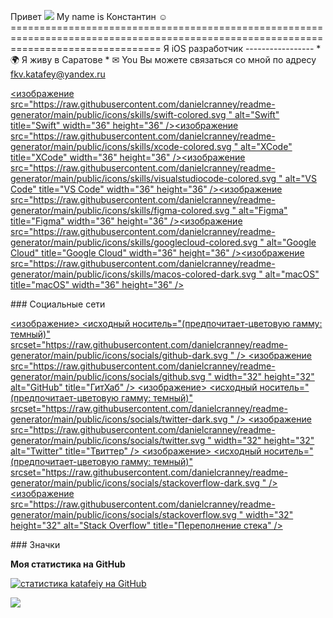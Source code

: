Привет ![](https://user-images.githubusercontent.com/18350557/176309783-0785949b-9127-417c-8b55-ab5a4333674e.gif) My name is Константин ☺️ ====================================================================================================================================== Я iOS разработчик ----------------- * 🌍 Я живу в Саратове * ✉ You Вы можете связаться со мной по адресу [fkv.katafey@yandex.ru](mailto:fkv.katafey@yandex.ru)

<p align="left"> <a href="https://developer.apple.com/swift/" target="_blank" rel="noreferrer"><изображение src="https://raw.githubusercontent.com/danielcranney/readme-generator/main/public/icons/skills/swift-colored.svg " alt="Swift" title="Swift" width="36" height="36" /></a><a href="https://developer.apple.com/xcode/" target="_blank" rel="noreferrer"><изображение src="https://raw.githubusercontent.com/danielcranney/readme-generator/main/public/icons/skills/xcode-colored.svg " alt="XCode" title="XCode" width="36" height="36" /></a><a href="https://code.visualstudio.com/" target="_blank" rel="noreferrer"><изображение src="https://raw.githubusercontent.com/danielcranney/readme-generator/main/public/icons/skills/visualstudiocode-colored.svg " alt="VS Code" title="VS Code" width="36" height="36" /></a><a href="https://www.figma.com/" target="_blank" rel="noreferrer"><изображение src="https://raw.githubusercontent.com/danielcranney/readme-generator/main/public/icons/skills/figma-colored.svg " alt="Figma" title="Figma" width="36" height="36" /></a><a href="https://cloud.google.com /" target="_blank" rel="noreferrer"><изображение src="https://raw.githubusercontent.com/danielcranney/readme-generator/main/public/icons/skills/googlecloud-colored.svg " alt="Google Cloud" title="Google Cloud" width="36" height="36" /></a><a href="https://apple.com" target="_blank" rel="noreferrer"><изображение src="https://raw.githubusercontent.com/danielcranney/readme-generator/main/public/icons/skills/macos-colored-dark.svg " alt="macOS" title="macOS" width="36" height="36" /></a> </p>
### Социальные сети <p align="left"><a href="https://www.github.com/katafeiy" target="_blank" rel="noreferrer"> <изображение> <исходный носитель="(предпочитает-цветовую гамму: темный)" srcset="https://raw.githubusercontent.com/danielcranney/readme-generator/main/public/icons/socials/github-dark.svg " /> <source media="(предпочитает-цветовая гамма: светлая)" srcset="https://raw.githubusercontent.com/danielcranney/readme-generator/main/public/icons/socials/github.svg " /> <изображение src="https://raw.githubusercontent.com/danielcranney/readme-generator/main/public/icons/socials/github.svg " width="32" height="32" alt="GitHub" title="ГитХаб" /> </картинка> </a> <a href="https://www.x.com/@KATAFEY888 " target="_blank" rel="noreferrer"> <изображение> <исходный носитель="(предпочитает-цветовую гамму: темный)" srcset="https://raw.githubusercontent.com/danielcranney/readme-generator/main/public/icons/socials/twitter-dark.svg " /> <source media="(предпочитает-цветовая схема: светлая)" srcset="https://raw.githubusercontent.com/danielcranney/readme-generator/main/public/icons/socials/twitter.svg " /> <изображение src="https://raw.githubusercontent.com/danielcranney/readme-generator/main/public/icons/socials/twitter.svg " width="32" height="32" alt="Twitter" title="Твиттер" /> </картинка> </a> <a href="https://www.stackoverflow.com/users/katafey " target="_blank" rel="noreferrer"> <изображение> <исходный носитель="(предпочитает-цветовую гамму: темный)" srcset="https://raw.githubusercontent.com/danielcranney/readme-generator/main/public/icons/socials/stackoverflow-dark.svg " /> <source media="(предпочитает-цветовая схема: светлая)" srcset="https://raw.githubusercontent.com/danielcranney/readme-generator/main/public/icons/socials/stackoverflow.svg " /> <изображение src="https://raw.githubusercontent.com/danielcranney/readme-generator/main/public/icons/socials/stackoverflow.svg " width="32" height="32" alt="Stack Overflow" title="Переполнение стека" /> </картинка> </a></p>
### Значки

<b>Моя статистика на GitHub</b>

<a href="http://www.github.com/katafeiy"><img src="https://github-readme-stats.vercel.app/api?username=katafeiy&show_icons=true&hide=&count_private=true&title_color=0891b2&text_color=ffffff&icon_color=0891b2&bg_color=1c1917&hide_border=true&show_icons=true" alt="статистика katafeiy на GitHub" /></a>

<a href="http://www.github.com/katafeiy"><img src="https://github-readme-streak-stats.herokuapp.com/?user=katafeiy&stroke=ffffff&background=1c1917&ring=0891b2&fire=0891b2&currStreakNum=ffffff&currStreakLabel=0891b2&sideNums=ffffff&sideLabels=ffffff&dates=ffffff&hide_border=true" /></a>
